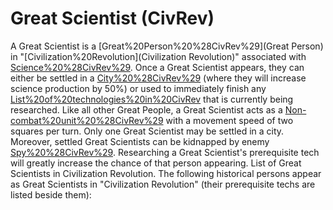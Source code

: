 # Great Scientist (CivRev)

A Great Scientist is a [Great%20Person%20%28CivRev%29](Great Person) in "[Civilization%20Revolution](Civilization Revolution)" associated with [Science%20%28CivRev%29](science). Once a Great Scientist appears, they can either be settled in a [City%20%28CivRev%29](city) (where they will increase science production by 50%) or used to immediately finish any [List%20of%20technologies%20in%20CivRev](tech) that is currently being researched. Like all other Great People, a Great Scientist acts as a [Non-combat%20unit%20%28CivRev%29](non-combat unit) with a movement speed of two squares per turn. Only one Great Scientist may be settled in a city. Moreover, settled Great Scientists can be kidnapped by enemy [Spy%20%28CivRev%29](Spies).
Researching a Great Scientist's prerequisite tech will greatly increase the chance of that person appearing.
List of Great Scientists in Civilization Revolution.
The following historical persons appear as Great Scientists in "Civilization Revolution" (their prerequisite techs are listed beside them):